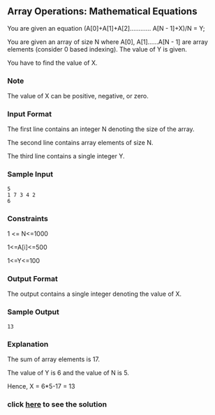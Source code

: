 ## Array Operations: Mathematical Equations

You are given an equation (A[0]+A[1]+A[2]…......... A[N - 1]+X)/N = Y;

You are given an array of size N where A[0], A[1]……A[N - 1] are array elements (consider 0 based indexing). The value of Y is given.

You have to find the value of X.

### Note
The value of X can be positive, negative, or zero.

### Input Format
The first line contains an integer N denoting the size of the array.

The second line contains array elements of size N.

The third line contains a single integer Y.

### Sample Input
```
5
1 7 3 4 2
6
```

### Constraints
1 <= N<=1000

1<=A[i]<=500

1<=Y<=100
 
### Output Format
The output contains a single integer denoting the value of X.

### Sample Output
```
13
```

###  Explanation
The sum of array elements is 17.

The value of Y is 6 and the value of N is 5.

Hence, X = 6*5-17 = 13

### click [here](./solutions/Question2.java) to see the solution
